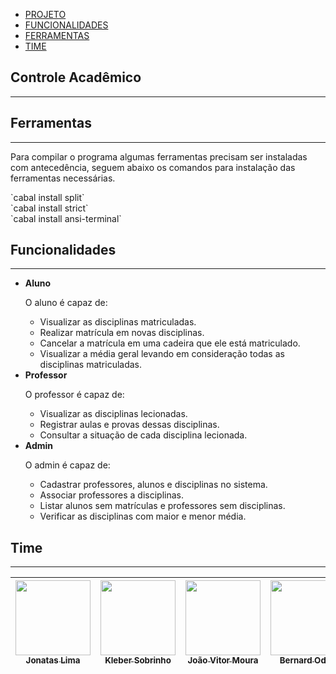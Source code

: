 <!-- Controle Acadêmico or Img -->

* [PROJETO](#controle-acadêmico)  
* [FUNCIONALIDADES](#funcionalidades) 
* [FERRAMENTAS](#ferramentas) 
* [TIME](#time)

## Controle Acadêmico
---
<p><!-- Text 1 --></p>

## Ferramentas
---
<p>Para compilar o programa algumas ferramentas precisam ser instaladas com antecedência, seguem abaixo os comandos para instalação das ferramentas necessárias.</p>
`cabal install split`<br/>
`cabal install strict`<br/>
`cabal install ansi-terminal`

## Funcionalidades
---
* **Aluno**
&nbsp;<p>O aluno é capaz de: </p>
  * Visualizar as disciplinas matriculadas. 
  * Realizar matrícula em novas disciplinas.
  * Cancelar a matrícula em uma cadeira que ele está matriculado. 
  * Visualizar a média geral levando em consideração todas as disciplinas matriculadas.
* **Professor**
&nbsp;<p>O professor é capaz de: </p>
  * Visualizar as disciplinas lecionadas.
  * Registrar aulas e provas dessas disciplinas.
  * Consultar a situação de cada disciplina lecionada.
* **Admin**
&nbsp;<p>O admin é capaz de: </p>
  * Cadastrar professores, alunos e disciplinas no sistema. 
  * Associar professores a disciplinas. 
  * Listar alunos sem matrículas e professores sem disciplinas. 
  * Verificar as disciplinas com maior e menor média.
 
## Time
---
| [<img src="https://avatars.githubusercontent.com/u/62180037?v=4" width="120px;" /><br /><sub><b>Jonatas Lima</b></sub>](https://github.com/jonatas-lima)<br /> | [<img src="https://avatars.githubusercontent.com/u/56925275?v=4 " width="120px;"/><br /><sub><b>Kleber Sobrinho</b></sub>](https://github.com/kleberfsobrinho)<br /> | [<img src="https://avatars.githubusercontent.com/u/56238268?v=4" width="120px;"/><br /><sub><b>João Vitor Moura</b></sub>](https://github.com/joaovmoura)<br /> | [<img src="https://avatars.githubusercontent.com/u/50924659?v=4" width="120px;"/><br /><sub><b>Bernard Odon</b></sub>](https://github.com/bernardodon)<br> | [<img src="https://avatars.githubusercontent.com/u/55746103?v=4" width="120px;"/><br /><sub><b>Vinícius Trindade</b></sub>](https://github.com/viniciustrr)<br /> |
| :---: | :---: | :---: | :---: | :---: |

